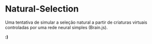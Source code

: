 # Natural-Selection
Uma tentativa de simular a seleção natural a partir de criaturas virtuais controladas por uma rede neural simples (Brain.js).

**:)**
